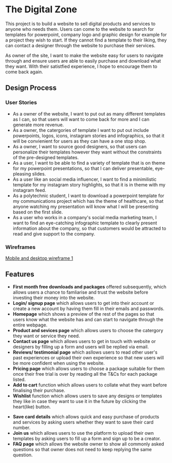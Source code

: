 # The Digital Zone
<p>This project is to build a website to sell digital products and services to anyone who needs them. Users can come to the website to search for templates for powerpoint, company logo and graphic design for example for a project they wish to start. If they cannot find a template to their liking, they can contact a designer through the website to purchase their services.</p>
<p>As owner of the site, I want to make the website easy for users to navigate through and ensure users are able to easily purchase and download what they want. With their satistfied experience, I hope to encourage them to come back again.</p>

## Design Process
### User Stories
- As a owner of the website, I want to put out as many different templates as I can, so that users will want to come back for more and I can generate more revenue.
- As a owner, the catergories of template I want to put out include powerpoints, logos, icons, instagram stories and infographics, so that it will be convienient for users as they can have a one stop shop.
- As a owner, I want to source good designers, so that users can personalize their templates however they want without the constraints of the pre-designed templates.
- As a user, I want to be able to find a variety of template that is on theme for my powerpoint presentations, so that I can deliver presentable, eye-pleasing slides.
- As a user like an social media influencer, I want to find a minimilistic template for my instagram story highlights, so that it is in theme with my instagram feed.
- As a polytechnic student, I want to download a powerpoint template for my communications project which has the theme of healthcare, so that anyone watching my presentation will know what I will be presenting based on the first slide.
- As a user who works in a company's social media marketing team, I want to find an eye-catching infographic template to clearly present information about the company, so that customers would be attracted to read and give support to the company.

### Wireframes
[Mobile and desktop wireframe 1](wireframe%201.xd)

## Features
<!---### Existing features-->
- __First month free downloads and packages__ offered subsequently, which allows users a chance to famliarise and trust the website before investing their money into the website.
- __Login/ signup page__ which allows users to get into their account or create a new account by having them fill in their emails and passwords.
- __Homepage__ which shows a preview of the rest of the pages so that users know what the website has and can start to navigate through the entire webpage.
- __Product and sevices page__ which allows users to choose the catergory they want or service they need. 
- __Contact us page__ which allows users to get in touch with website or designers by filling up a form and users will be replied via email.
- __Reviews/ testimonial page__ which asllows users to read other user's past experiences or upload their own experience so that new users will be more confident when using the website.
- __Pricing page__ which allows users to choose a package suitable for them once their free trial is over by reading all the T&Cs for each package listed.
- __Add to cart__ function which allows users to collate what they want before finalising their purchase.
- __Wishlist__ function which allows users to save any designs or templates they like in case they want to use it in the future by clicking the heart(like) button.

<!---### Features left to implement-->
- __Save card details__ which allows quick and easy purchase of products and services by asking users whether they want to save their card number.
- __Join us__ which allows users to use the platform to upload their own templates by asking users to fill up a form and sign up to be a creator.
- __FAQ page__ which allows the website owner to show all commonly asked questions so that owner does not need to keep replying the same question.